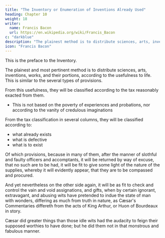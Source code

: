 ```yaml
---
title: "The Inventory or Enumeration of Inventions Already Used"
heading: Chapter 10
weight: 18
writer:
  name: Francis Bacon
  url: https://en.wikipedia.org/wiki/Francis_Bacon
c: "darkblue"
description: "The plainest method is to distribute sciences, arts, inventions, works, and their portions, according to their usefulness to life"
icon: "Francis Bacon"
---
```



This is the preface to the Inventory.

The plainest and most pertinent method is to distribute sciences, arts, inventions, works, and their portions, according to the usefulness to life. This is similar to the several types of provisions.

From this usefulness, they will be classified according to the tax reasonably exacted from them.
- This is not based on the poverty of experiences and probations, nor according to the vanity of credulous imaginations

From the tax classification in several columns, they will be classified according to:
- what already exists  
- what is defective
- what is to exist

Of which provisions, because in many of them, after the manner of slothful and faulty officers and accomptants, it will be returned by way of excuse, that no such are to be had, it will be fit to give some light of the nature of the supplies, whereby it will evidently appear, that they are to be compassed and procured. 

And yet nevertheless on the other side again, it will be as fit to check and control the vain and void assignations, and gifts, when by certain ignorant, extravagant, and abusing wits have pretended to indue the state of man with wonders, differing as much from truth in nature, as Cæsar's Commentaries differeth from the acts of King Arthur, or Huon of Bourdeaux in story.

Cæsar did greater things than those idle wits had the audacity to feign their supposed worthies to have done; but he did them not in that monstrous and fabulous manner.
